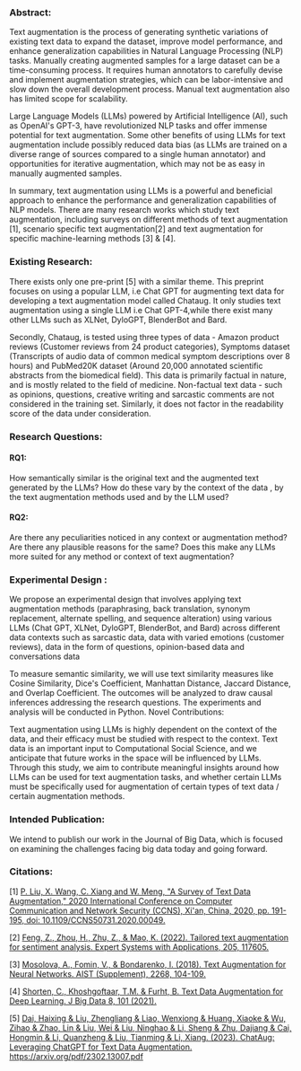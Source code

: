 
### Abstract:

Text augmentation is the process of generating synthetic variations of existing text data to expand the dataset, improve model performance, and enhance generalization capabilities in Natural Language Processing (NLP) tasks. Manually creating augmented samples for a large dataset can be a time-consuming process. It requires human annotators to carefully devise and implement augmentation strategies, which can be labor-intensive and slow down the overall development process. Manual text augmentation also has limited scope for scalability.

Large Language Models (LLMs) powered by Artificial Intelligence (AI), such as OpenAI's GPT-3, have revolutionized NLP tasks and offer immense potential for text augmentation. Some other benefits of using LLMs for text augmentation include possibly reduced data bias (as LLMs are trained on a diverse range of sources compared to a single human annotator) and opportunities for iterative augmentation, which may not be as easy in manually augmented samples.

In summary, text augmentation using LLMs is a powerful and beneficial approach to enhance the performance and generalization capabilities of NLP models. There are many research works which study text augmentation, including surveys on different methods of text augmentation [1], scenario specific text augmentation[2] and text augmentation for specific machine-learning methods [3] & [4]. 

### Existing Research:

There exists only one pre-print [5] with a similar theme. This preprint focuses on using a popular LLM, i.e Chat GPT for augmenting text data for developing a text augmentation model called Chataug. It only studies text augmentation using a single LLM i.e Chat GPT-4,while there exist many other LLMs such as XLNet, DyloGPT, BlenderBot and Bard.

Secondly, Chataug, is tested using three types of data - Amazon product reviews (Customer reviews from 24 product categories), Symptoms dataset (Transcripts of audio data of common medical symptom descriptions over 8 hours) and PubMed20K dataset (Around 20,000 annotated scientific abstracts from the biomedical field). This data is primarily factual in nature, and is mostly related to the field of medicine. Non-factual text data - such as opinions, questions, creative writing and sarcastic comments are not considered in the training set. Similarly, it does not factor in the readability score of the data under consideration.

### Research Questions:

#### RQ1:
How semantically similar is the original text and the augmented text generated by the LLMs? How do these vary by the context of the data , by the text augmentation methods used and by the LLM used?

#### RQ2: 
Are there any peculiarities noticed in any context or augmentation method? Are there any plausible reasons for the same? Does this make any LLMs more suited for any method or context of text augmentation?

### Experimental Design :

We propose an experimental design that involves applying text augmentation methods (paraphrasing, back translation, synonym replacement, alternate spelling, and sequence alteration) using various LLMs (Chat GPT, XLNet, DyloGPT, BlenderBot, and Bard) across different data contexts such as  sarcastic data, data with varied emotions (customer reviews), data in the form of questions, opinion-based data and conversations data 

To measure semantic similarity, we will use text similarity measures like Cosine Similarity, Dice's Coefficient, Manhattan Distance, Jaccard Distance, and Overlap Coefficient. The outcomes will be analyzed to draw causal inferences addressing the research questions. The experiments and analysis will be conducted in Python.
Novel Contributions:

Text augmentation using LLMs is highly dependent on the context of the data, and their efficacy must be studied with respect to the context. Text data is an important input to Computational Social Science, and we anticipate that future works in the space will be influenced by LLMs. Through this study, we aim to contribute meaningful insights around how LLMs can be used for text augmentation tasks, and whether certain LLMs must be specifically used for augmentation of certain types of text data / certain augmentation methods.

### Intended Publication:

We intend to publish our work in the  Journal of Big Data, which is focused on examining the challenges facing big data today and going forward.

### Citations:

[1] [P. Liu, X. Wang, C. Xiang and W. Meng, "A Survey of Text Data Augmentation," 2020 International Conference on Computer Communication and Network Security (CCNS), Xi'an, China, 2020, pp. 191-195, doi: 10.1109/CCNS50731.2020.00049.
](https://ieeexplore.ieee.org/document/9240734/)

[2] [Feng, Z., Zhou, H., Zhu, Z., & Mao, K. (2022). Tailored text augmentation for sentiment analysis. Expert Systems with Applications, 205, 117605.](https://www.sciencedirect.com/science/article/pii/S0957417422009162?ref=pdf_download&fr=RR-2&rr=7e01722bcc6b18d0)

[3] [Mosolova, A., Fomin, V., & Bondarenko, I. (2018). Text Augmentation for Neural Networks. AIST (Supplement), 2268, 104-109.
](https://ceur-ws.org/Vol-2268/paper11.pdf)

[4] [Shorten, C., Khoshgoftaar, T.M. & Furht, B. Text Data Augmentation for Deep Learning. J Big Data 8, 101 (2021).](https://link.springer.com/article/10.1186/s40537-021-00492-0)

[5] [Dai, Haixing & Liu, Zhengliang & Liao, Wenxiong & Huang, Xiaoke & Wu, Zihao & Zhao, Lin & Liu, Wei & Liu, Ninghao & Li, Sheng & Zhu, Dajiang & Cai, Hongmin & Li, Quanzheng & Liu, Tianming & Li, Xiang. (2023). ChatAug: Leveraging ChatGPT for Text Data Augmentation. 
](https://arxiv.org/pdf/2302.13007.pdf)https://arxiv.org/pdf/2302.13007.pdf
